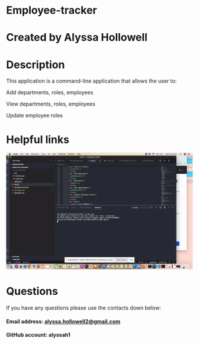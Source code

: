 # Employee-tracker

# Created by Alyssa Hollowell

# Description 
This application is a command-line application that allows the user to:

Add departments, roles, employees

View departments, roles, employees

Update employee roles

# Helpful links

![link](./video.gif)



# Questions
If you have any questions please use the contacts down below:

#### Email address: alyssa.hollowell2@gmail.com
#### GitHub account: alyssah1
